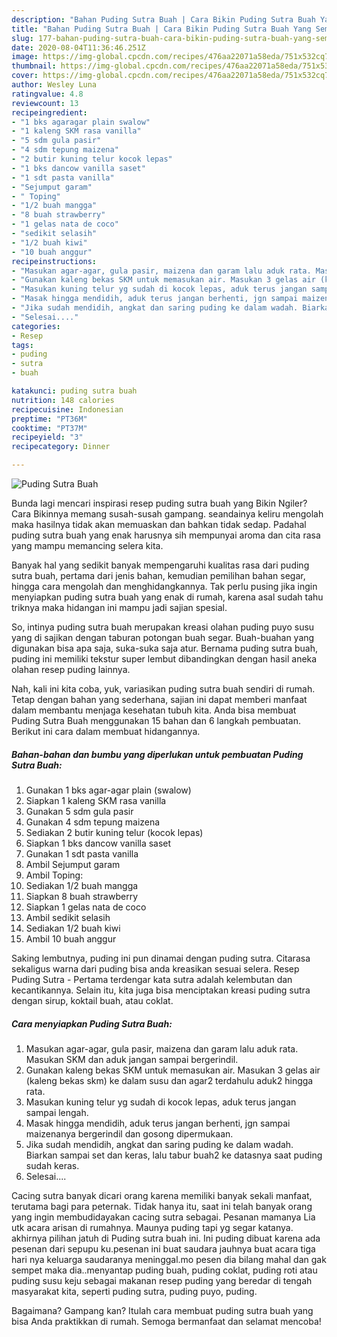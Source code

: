 ```yaml
---
description: "Bahan Puding Sutra Buah | Cara Bikin Puding Sutra Buah Yang Sempurna"
title: "Bahan Puding Sutra Buah | Cara Bikin Puding Sutra Buah Yang Sempurna"
slug: 177-bahan-puding-sutra-buah-cara-bikin-puding-sutra-buah-yang-sempurna
date: 2020-08-04T11:36:46.251Z
image: https://img-global.cpcdn.com/recipes/476aa22071a58eda/751x532cq70/puding-sutra-buah-foto-resep-utama.jpg
thumbnail: https://img-global.cpcdn.com/recipes/476aa22071a58eda/751x532cq70/puding-sutra-buah-foto-resep-utama.jpg
cover: https://img-global.cpcdn.com/recipes/476aa22071a58eda/751x532cq70/puding-sutra-buah-foto-resep-utama.jpg
author: Wesley Luna
ratingvalue: 4.8
reviewcount: 13
recipeingredient:
- "1 bks agaragar plain swalow"
- "1 kaleng SKM rasa vanilla"
- "5 sdm gula pasir"
- "4 sdm tepung maizena"
- "2 butir kuning telur kocok lepas"
- "1 bks dancow vanilla saset"
- "1 sdt pasta vanilla"
- "Sejumput garam"
- " Toping"
- "1/2 buah mangga"
- "8 buah strawberry"
- "1 gelas nata de coco"
- "sedikit selasih"
- "1/2 buah kiwi"
- "10 buah anggur"
recipeinstructions:
- "Masukan agar-agar, gula pasir, maizena dan garam lalu aduk rata. Masukan SKM dan aduk jangan sampai bergerindil."
- "Gunakan kaleng bekas SKM untuk memasukan air. Masukan 3 gelas air (kaleng bekas skm) ke dalam susu dan agar2 terdahulu aduk2 hingga rata."
- "Masukan kuning telur yg sudah di kocok lepas, aduk terus jangan sampai lengah."
- "Masak hingga mendidih, aduk terus jangan berhenti, jgn sampai maizenanya bergerindil dan gosong dipermukaan."
- "Jika sudah mendidih, angkat dan saring puding ke dalam wadah. Biarkan sampai set dan keras, lalu tabur buah2 ke datasnya saat puding sudah keras."
- "Selesai...."
categories:
- Resep
tags:
- puding
- sutra
- buah

katakunci: puding sutra buah 
nutrition: 148 calories
recipecuisine: Indonesian
preptime: "PT36M"
cooktime: "PT37M"
recipeyield: "3"
recipecategory: Dinner

---
```



![Puding Sutra Buah](https://img-global.cpcdn.com/recipes/476aa22071a58eda/751x532cq70/puding-sutra-buah-foto-resep-utama.jpg)

Bunda lagi mencari inspirasi resep puding sutra buah yang Bikin Ngiler? Cara Bikinnya memang susah-susah gampang. seandainya keliru mengolah maka hasilnya tidak akan memuaskan dan bahkan tidak sedap. Padahal puding sutra buah yang enak harusnya sih mempunyai aroma dan cita rasa yang mampu memancing selera kita.

Banyak hal yang sedikit banyak mempengaruhi kualitas rasa dari puding sutra buah, pertama dari jenis bahan, kemudian pemilihan bahan segar, hingga cara mengolah dan menghidangkannya. Tak perlu pusing jika ingin menyiapkan puding sutra buah yang enak di rumah, karena asal sudah tahu triknya maka hidangan ini mampu jadi sajian spesial.

So, intinya puding sutra buah merupakan kreasi olahan puding puyo susu yang di sajikan dengan taburan potongan buah segar. Buah-buahan yang digunakan bisa apa saja, suka-suka saja atur. Bernama puding sutra buah, puding ini memiliki tekstur super lembut dibandingkan dengan hasil aneka olahan resep puding lainnya.


Nah, kali ini kita coba, yuk, variasikan puding sutra buah sendiri di rumah. Tetap dengan bahan yang sederhana, sajian ini dapat memberi manfaat dalam membantu menjaga kesehatan tubuh kita. Anda bisa membuat Puding Sutra Buah menggunakan 15 bahan dan 6 langkah pembuatan. Berikut ini cara dalam membuat hidangannya.

<!--inarticleads1-->

##### Bahan-bahan dan bumbu yang diperlukan untuk pembuatan Puding Sutra Buah:

1. Gunakan 1 bks agar-agar plain (swalow)
1. Siapkan 1 kaleng SKM rasa vanilla
1. Gunakan 5 sdm gula pasir
1. Gunakan 4 sdm tepung maizena
1. Sediakan 2 butir kuning telur (kocok lepas)
1. Siapkan 1 bks dancow vanilla saset
1. Gunakan 1 sdt pasta vanilla
1. Ambil Sejumput garam
1. Ambil  Toping:
1. Sediakan 1/2 buah mangga
1. Siapkan 8 buah strawberry
1. Siapkan 1 gelas nata de coco
1. Ambil sedikit selasih
1. Sediakan 1/2 buah kiwi
1. Ambil 10 buah anggur


Saking lembutnya, puding ini pun dinamai dengan puding sutra. Citarasa sekaligus warna dari puding bisa anda kreasikan sesuai selera. Resep Puding Sutra - Pertama terdengar kata sutra adalah kelembutan dan kecantikannya. Selain itu, kita juga bisa menciptakan kreasi puding sutra dengan sirup, koktail buah, atau coklat. 

<!--inarticleads2-->

##### Cara menyiapkan Puding Sutra Buah:

1. Masukan agar-agar, gula pasir, maizena dan garam lalu aduk rata. Masukan SKM dan aduk jangan sampai bergerindil.
1. Gunakan kaleng bekas SKM untuk memasukan air. Masukan 3 gelas air (kaleng bekas skm) ke dalam susu dan agar2 terdahulu aduk2 hingga rata.
1. Masukan kuning telur yg sudah di kocok lepas, aduk terus jangan sampai lengah.
1. Masak hingga mendidih, aduk terus jangan berhenti, jgn sampai maizenanya bergerindil dan gosong dipermukaan.
1. Jika sudah mendidih, angkat dan saring puding ke dalam wadah. Biarkan sampai set dan keras, lalu tabur buah2 ke datasnya saat puding sudah keras.
1. Selesai....


Cacing sutra banyak dicari orang karena memiliki banyak sekali manfaat, terutama bagi para peternak. Tidak hanya itu, saat ini telah banyak orang yang ingin membudidayakan cacing sutra sebagai. Pesanan mamanya Lia utk acara arisan di rumahnya. Maunya puding tapi yg segar katanya. akhirnya pilihan jatuh di Puding sutra buah ini. Ini puding dibuat karena ada pesenan dari sepupu ku.pesenan ini buat saudara jauhnya buat acara tiga hari nya keluarga saudaranya meninggal.mo pesen dia bilang mahal dan gak sempet maka dia..menyantap puding buah, puding coklat, puding roti atau puding susu keju sebagai makanan resep puding yang beredar di tengah masyarakat kita, seperti puding sutra, puding puyo, puding. 

Bagaimana? Gampang kan? Itulah cara membuat puding sutra buah yang bisa Anda praktikkan di rumah. Semoga bermanfaat dan selamat mencoba!

